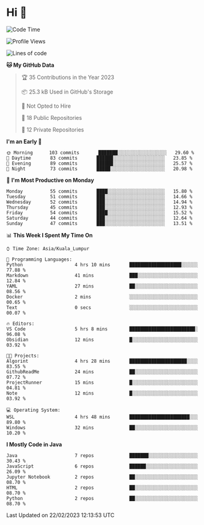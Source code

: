 <h1>Hi 👋</h1>

<!--START_SECTION:waka-->
![Code Time](http://img.shields.io/badge/Code%20Time-9%20hrs%2059%20mins-blue)

![Profile Views](http://img.shields.io/badge/Profile%20Views-110-blue)

![Lines of code](https://img.shields.io/badge/From%20Hello%20World%20I%27ve%20Written-578%20Thousand%20lines%20of%20code-blue)

**🐱 My GitHub Data** 

> 🏆 35 Contributions in the Year 2023
 > 
> 📦 25.3 kB Used in GitHub's Storage 
 > 
> 🚫 Not Opted to Hire
 > 
> 📜 18 Public Repositories 
 > 
> 🔑 12 Private Repositories  
 > 
**I'm an Early 🐤** 

```text
🌞 Morning      103 commits       ███████░░░░░░░░░░░░░░░░░░   29.60 % 
🌆 Daytime       83 commits       ██████░░░░░░░░░░░░░░░░░░░   23.85 % 
🌃 Evening       89 commits       ██████░░░░░░░░░░░░░░░░░░░   25.57 % 
🌙 Night         73 commits       █████░░░░░░░░░░░░░░░░░░░░   20.98 % 

```
📅 **I'm Most Productive on Monday** 

```text
Monday          55 commits       ████░░░░░░░░░░░░░░░░░░░░░   15.80 % 
Tuesday         51 commits       ███░░░░░░░░░░░░░░░░░░░░░░   14.66 % 
Wednesday       52 commits       ███░░░░░░░░░░░░░░░░░░░░░░   14.94 % 
Thursday        45 commits       ███░░░░░░░░░░░░░░░░░░░░░░   12.93 % 
Friday          54 commits       ████░░░░░░░░░░░░░░░░░░░░░   15.52 % 
Saturday        44 commits       ███░░░░░░░░░░░░░░░░░░░░░░   12.64 % 
Sunday          47 commits       ███░░░░░░░░░░░░░░░░░░░░░░   13.51 % 

```


📊 **This Week I Spent My Time On** 

```text
⌚︎ Time Zone: Asia/Kuala_Lumpur

💬 Programming Languages: 
Python                   4 hrs 10 mins       ███████████████████░░░░░░   77.88 % 
Markdown                 41 mins             ███░░░░░░░░░░░░░░░░░░░░░░   12.84 % 
YAML                     27 mins             ██░░░░░░░░░░░░░░░░░░░░░░░   08.56 % 
Docker                   2 mins              ░░░░░░░░░░░░░░░░░░░░░░░░░   00.65 % 
Text                     0 secs              ░░░░░░░░░░░░░░░░░░░░░░░░░   00.07 % 

🔥 Editors: 
VS Code                  5 hrs 8 mins        ████████████████████████░   96.08 % 
Obsidian                 12 mins             █░░░░░░░░░░░░░░░░░░░░░░░░   03.92 % 

🐱‍💻 Projects: 
Algorint                 4 hrs 28 mins       █████████████████████░░░░   83.55 % 
GithubReadMe             24 mins             ██░░░░░░░░░░░░░░░░░░░░░░░   07.72 % 
ProjectRunner            15 mins             █░░░░░░░░░░░░░░░░░░░░░░░░   04.81 % 
Note                     12 mins             █░░░░░░░░░░░░░░░░░░░░░░░░   03.92 % 

💻 Operating System: 
WSL                      4 hrs 48 mins       ██████████████████████░░░   89.80 % 
Windows                  32 mins             ██░░░░░░░░░░░░░░░░░░░░░░░   10.20 % 

```

**I Mostly Code in Java** 

```text
Java                     7 repos             ███████░░░░░░░░░░░░░░░░░░   30.43 % 
JavaScript               6 repos             ██████░░░░░░░░░░░░░░░░░░░   26.09 % 
Jupyter Notebook         2 repos             ██░░░░░░░░░░░░░░░░░░░░░░░   08.70 % 
HTML                     2 repos             ██░░░░░░░░░░░░░░░░░░░░░░░   08.70 % 
Python                   2 repos             ██░░░░░░░░░░░░░░░░░░░░░░░   08.70 % 

```



 Last Updated on 22/02/2023 12:13:53 UTC
<!--END_SECTION:waka-->
